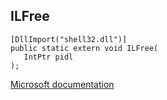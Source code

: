 ## ILFree

```
[DllImport("shell32.dll")]
public static extern void ILFree(
   IntPtr pidl
);
```

[Microsoft documentation](https://docs.microsoft.com/en-us/windows/win32/api/shlwapi/nf-shlwapi-ilfree)
